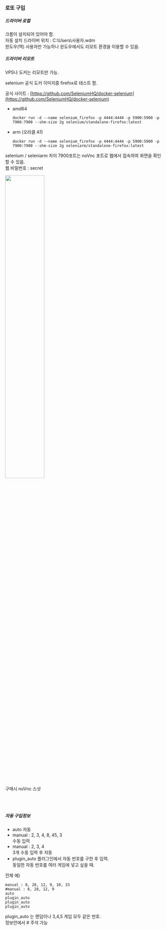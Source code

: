 ### 로또 구입

##### 드라이버 로컬
크롬이 설치되어 있어야 함.  
자동 설치 드라이버 위치 : C:\Users\사용자\.wdm  
윈도우(맥) 사용자만 가능하나 윈도우에서도 리모트 환경을 이용할 수 있음.


##### 드라이버 리모트

VPS나 도커는 리모트만 가능.

selenium 공식 도커 이미지중 firefox로 테스트 함.

공식 사이트 : [https://github.com/SeleniumHQ/docker-selenium](https://github.com/SeleniumHQ/docker-selenium)
- amd64  
    ```
    docker run -d --name selenium_firefox -p 4444:4444 -p 5900:5900 -p 7900:7900 --shm-size 2g selenium/standalone-firefox:latest
    ```


- arm (오라클 A1)  
    ```
    docker run -d --name selenium_firefox -p 4444:4444 -p 5900:5900 -p 7900:7900 --shm-size 2g seleniarm/standalone-firefox:latest 
    ```

selenium / seleniarm 차이
7900포트는 noVnc 포트로 웹에서 접속하여 화면을 확인 할 수 있음.  
웹 비밀번호 : secret


<img src="https://cdn.discordapp.com/attachments/1027467195170693170/1049150944291602472/image.png" width="50%">

구매시 noVnc 스샷


<br><br>

##### 자동 구입정보

  - auto
    자동
  - manual : 2, 3, 4, 8, 45, 3  
    수동 입력
  - manual : 2, 3, 4  
    3개 수동 입력 후 자동
  - plugin_auto
    플러그인에서 자동 번호를 구한 후 입력.   
    동일한 자동 번호를 여러 게임에 넣고 싶을 때.


  전체 예)
  ```
  manual : 8, 28, 12, 9, 10, 33
  #manual : 8, 28, 12, 9
  auto
  plugin_auto
  plugin_auto
  plugin_auto
  ```
  
  plugin_auto 는 랜덤이나 3,4,5 게임 모두 같은 번호.  
  정보안에서 # 주석 가능